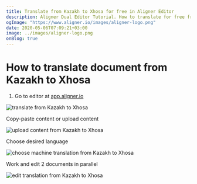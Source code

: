```yaml
---
title: Translate from Kazakh to Xhosa for free in Aligner Editor
description: Aligner Dual Editor Tutorial. How to translate for free from Kazakh to Xhosa. Aligner is multilingual document management platform. 
ogImage: "https://www.aligner.io/images/aligner-logo.png"
date: 2020-05-06T07:09:21+03:00
image: ../images/aligner-logo.png
onBlog: true
---
```


# How to translate document from Kazakh to Xhosa

1. Go to editor at [app.aligner.io](https://app.aligner.io "Aligner App web page")

![translate from Kazakh to Xhosa](../aligner-blank-editor.png "translate from Kazakh to Xhosa")

Copy-paste content or upload content

![upload content from Kazakh to Xhosa](../aligner-uploaded-document.png "upload content from Kazakh to Xhosa")

Choose desired language

![choose machine translation from Kazakh to Xhosa](../aligner-language-dropdown.png "choose machine translation from Kazakh to Xhosa")

Work and edit 2 documents in parallel

![edit translation from Kazakh to Xhosa](../aligner-double-sitded-editor.png "edit translation from Kazakh to Xhosa")

